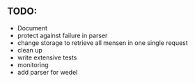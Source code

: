 TODO:
--
- Document
- protect against failure in parser
- change storage to retrieve all mensen in one single request
- clean up
- write extensive tests
- monitoring
- add parser for wedel
